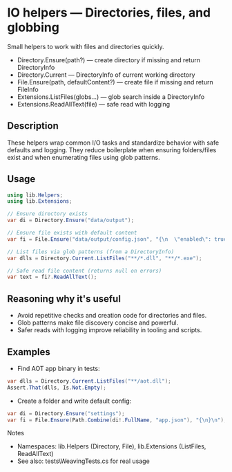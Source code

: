 ﻿# IO helpers — Directories, files, and globbing

Small helpers to work with files and directories quickly.

- Directory.Ensure(path?) — create directory if missing and return DirectoryInfo
- Directory.Current — DirectoryInfo of current working directory
- File.Ensure(path, defaultContent?) — create file if missing and return FileInfo
- Extensions.ListFiles(globs...) — glob search inside a DirectoryInfo
- Extensions.ReadAllText(file) — safe read with logging

## Description

These helpers wrap common I/O tasks and standardize behavior with safe defaults and logging.
They reduce boilerplate when ensuring folders/files exist and when enumerating files using glob patterns.

## Usage

```csharp
using lib.Helpers;
using lib.Extensions;

// Ensure directory exists
var di = Directory.Ensure("data/output");

// Ensure file exists with default content
var fi = File.Ensure("data/output/config.json", "{\n  \"enabled\": true\n}\n");

// List files via glob patterns (from a DirectoryInfo)
var dlls = Directory.Current.ListFiles("**/*.dll", "**/*.exe");

// Safe read file content (returns null on errors)
var text = fi?.ReadAllText();
```

## Reasoning why it's useful

- Avoid repetitive checks and creation code for directories and files.
- Glob patterns make file discovery concise and powerful.
- Safer reads with logging improve reliability in tooling and scripts.

## Examples

- Find AOT app binary in tests:
```csharp
var dlls = Directory.Current.ListFiles("**/aot.dll");
Assert.That(dlls, Is.Not.Empty);
```

- Create a folder and write default config:
```csharp
var di = Directory.Ensure("settings");
var fi = File.Ensure(Path.Combine(di!.FullName, "app.json"), "{\n}\n");
```

Notes
- Namespaces: lib.Helpers (Directory, File), lib.Extensions (ListFiles, ReadAllText)
- See also: tests\WeavingTests.cs for real usage